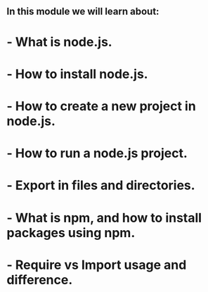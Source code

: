 ## In this module we will learn about:
#   - What is node.js.
#   - How to install node.js.
#   - How to create a new project in node.js.
#   - How to run a node.js project.
#   - Export in files and directories.
#   - What is npm, and how to install packages using npm.
#   - Require vs Import usage and difference.